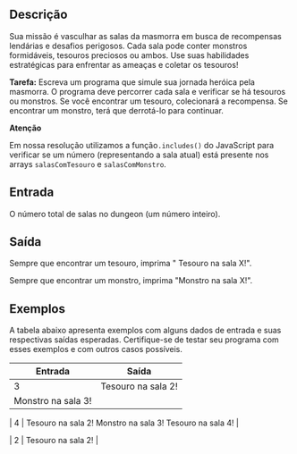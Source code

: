 ## **Descrição**

Sua missão é vasculhar as salas da masmorra em busca de recompensas lendárias e desafios perigosos. Cada sala pode conter monstros formidáveis, tesouros preciosos ou ambos. Use suas habilidades estratégicas para enfrentar as ameaças e coletar os tesouros!

**Tarefa:** Escreva um programa que simule sua jornada heróica pela masmorra. O programa deve percorrer cada sala e verificar se há tesouros ou monstros. Se você encontrar um tesouro, colecionará a recompensa. Se encontrar um monstro, terá que derrotá-lo para continuar.

**Atenção**

Em nossa resolução utilizamos a função`.includes()` do JavaScript para verificar se um número (representando a sala atual) está presente nos arrays `salasComTesouro` e `salasComMonstro`.

## **Entrada**

O número total de salas no dungeon (um número inteiro).

## **Saída**

Sempre que encontrar um tesouro, imprima " Tesouro na sala X!".

Sempre que encontrar um monstro, imprima "Monstro na sala X!".

## **Exemplos**

A tabela abaixo apresenta exemplos com alguns dados de entrada e suas respectivas saídas esperadas. Certifique-se de testar seu programa com esses exemplos e com outros casos possíveis.

| **Entrada** | **Saída**          |
| ---         | ---                |
| 3           | Tesouro na sala 2! 
                Monstro na sala 3! |

| 4           | Tesouro na sala 2!
                Monstro na sala 3!
                Tesouro na sala 4! |

| 2           | Tesouro na sala 2! |